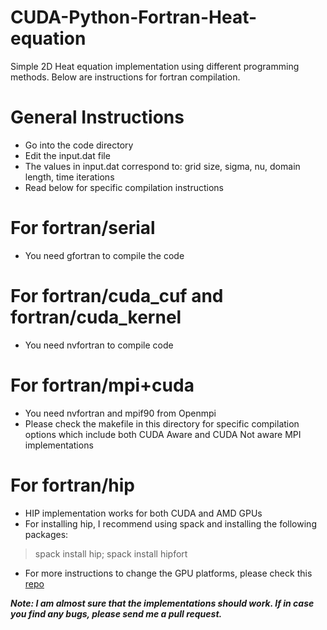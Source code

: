# CUDA-Python-Fortran-Heat-equation
Simple 2D Heat equation implementation using different programming methods. Below are instructions for fortran compilation.

# General Instructions
* Go into the code directory
* Edit the input.dat file
* The values in input.dat correspond to: grid size, sigma, nu, domain length, time iterations
* Read below for specific compilation instructions

# For fortran/serial
* You need gfortran to compile the code

# For fortran/cuda_cuf and fortran/cuda_kernel
* You need nvfortran to compile code

# For fortran/mpi+cuda
* You need nvfortran and mpif90 from Openmpi
* Please check the makefile in this directory for specific compilation options which include both CUDA Aware and CUDA Not aware MPI implementations

# For fortran/hip
* HIP implementation works for both CUDA and AMD GPUs
* For installing hip, I recommend using spack and installing the following packages:
>spack install hip; spack install hipfort
* For more instructions to change the GPU platforms, please check this [repo](https://github.com/ROCmSoftwarePlatform/hipfort)


***Note: I am almost sure that the implementations should work. If in case you find any bugs, please send me a pull request.***
